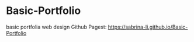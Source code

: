 # Basic-Portfolio
basic portfolia web design
Github Pagest:
https://sabrina-li.github.io/Basic-Portfolio
